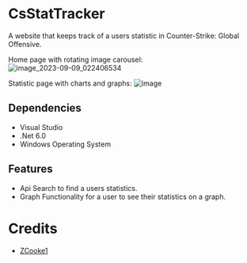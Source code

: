 # CsStatTracker
A website that keeps track of a users statistic in Counter-Strike: Global Offensive.

Home page with rotating image carousel:
![image_2023-09-09_022406534](https://github.com/Zcooke1/CsStatTracker/assets/115667096/447416db-9bd0-4c12-b2e4-2bf73382d83b)

Statistic page with charts and graphs:
![image](https://github.com/Zcooke1/CsStatTracker/assets/115667096/1685d70d-3cfe-4f3c-bfba-0df9db58a947)


## Dependencies
- Visual Studio
- .Net 6.0
- Windows Operating System

## Features
- Api Search to find a users statistics.
- Graph Functionality for a user to see their statistics on a graph.


# Credits
- [ZCooke1](https://github.com/Zcooke1)
